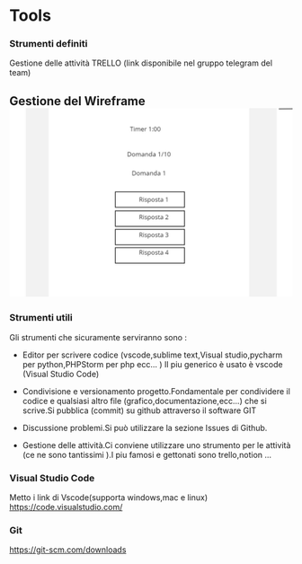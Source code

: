 
# Tools

### Strumenti definiti
Gestione delle attività TRELLO (link disponibile nel gruppo telegram del team)

Gestione del Wireframe
![Wireframe](wireframe.jpg "Wireframe - Bozza")
---
### Strumenti utili

Gli strumenti che sicuramente serviranno sono :
- Editor per scrivere codice (vscode,sublime text,Visual studio,pycharm per python,PHPStorm per php ecc...  )
      Il piu generico è usato è vscode (Visual Studio Code)

- Condivisione e versionamento progetto.Fondamentale per condividere il codice e qualsiasi altro file (grafico,documentazione,ecc...) che si scrive.Si pubblica (commit) su github attraverso il software GIT

- Discussione problemi.Si può utilizzare la sezione Issues di Github.

- Gestione delle attività.Ci conviene utilizzare uno strumento per le attività (ce ne sono tantissimi ).I piu famosi e gettonati sono trello,notion ...

### Visual Studio Code
Metto i link di Vscode(supporta windows,mac e linux)
https://code.visualstudio.com/
### Git 
https://git-scm.com/downloads